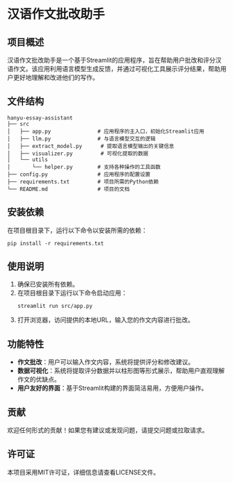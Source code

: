 # 汉语作文批改助手

## 项目概述
汉语作文批改助手是一个基于Streamlit的应用程序，旨在帮助用户批改和评分汉语作文。该应用利用语言模型生成反馈，并通过可视化工具展示评分结果，帮助用户更好地理解和改进他们的写作。

## 文件结构
```
hanyu-essay-assistant
├── src
│   ├── app.py               # 应用程序的主入口，初始化Streamlit应用
│   ├── llm.py               # 与语言模型交互的逻辑
│   ├── extract_model.py      # 提取语言模型输出的关键信息
│   ├── visualizer.py         # 可视化提取的数据
│   └── utils
│       └── helper.py        # 支持各种操作的工具函数
├── config.py                # 应用程序的配置设置
├── requirements.txt         # 项目所需的Python依赖
└── README.md                # 项目的文档
```

## 安装依赖
在项目根目录下，运行以下命令以安装所需的依赖：
```
pip install -r requirements.txt
```

## 使用说明
1. 确保已安装所有依赖。
2. 在项目根目录下运行以下命令启动应用：
   ```
   streamlit run src/app.py
   ```
3. 打开浏览器，访问提供的本地URL，输入您的作文内容进行批改。

## 功能特性
- **作文批改**：用户可以输入作文内容，系统将提供评分和修改建议。
- **数据可视化**：系统将提取评分数据并以柱形图等形式展示，帮助用户直观理解作文的优缺点。
- **用户友好的界面**：基于Streamlit构建的界面简洁易用，方便用户操作。

## 贡献
欢迎任何形式的贡献！如果您有建议或发现问题，请提交问题或拉取请求。

## 许可证
本项目采用MIT许可证，详细信息请查看LICENSE文件。
